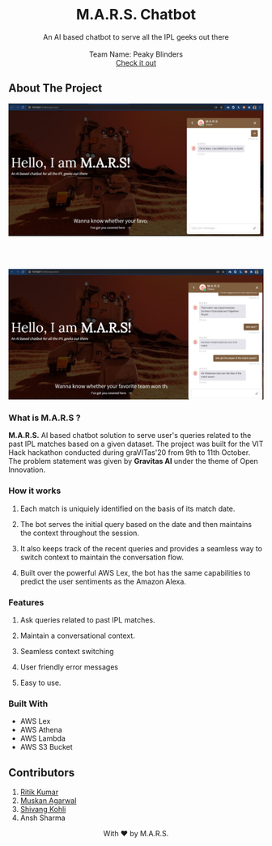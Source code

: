 

<br>
<p align="center">
  <h1 align="center">M.A.R.S. Chatbot</h1>

  <p align="center">
    An AI based chatbot to serve all the IPL geeks out there
    <br>
    <br>
    Team Name: Peaky Blinders
    <br>
    <a href="https://iamr-kumar.github.io/mars-chatbot/">Check it out</a>
    
  </p>
</p>





<!-- ABOUT THE PROJECT -->
## About The Project

<p align="center"> 
    <img src="assets/images/bot_1.jpeg"  width="1000">
</p>
<br><br>
<p align="center"> 
    <img src="assets/images/bot_2.jpeg"  width="1000">
</p>

### What is M.A.R.S ?
<b>M.A.R.S.</b> AI based chatbot solution to serve user's queries related to the past IPL matches based on a given dataset. The project was built for the </b>VIT Hack</b> hackathon conducted during graVITas'20 from 9th to 11th October. The problem statement was given by <b>Gravitas AI</b> under the theme of Open Innovation.

### How it works
1) Each match is uniquiely identified on the basis of its match date.

2) The bot serves the initial query based on the date and then maintains the context throughout the session.

3) It also keeps track of the recent queries and provides a seamless way to switch context to maintain the conversation flow.

4) Built over the powerful AWS Lex, the bot has the same capabilities to predict the user sentiments as the Amazon Alexa.

### Features
1) Ask queries related to past IPL matches.

2) Maintain a conversational context.

3) Seamless context switching

4) User friendly error messages

5) Easy to use.
### Built With

* AWS Lex
* AWS Athena
* AWS Lambda
* AWS S3 Bucket
<!-- CONTRIBUTING -->



## Contributors
1) [Ritik Kumar](https://github.com/iamr-kumar)
2) [Muskan Agarwal](https://github.com/muskan278) 
3) [Shivang Kohli](https://github.com/Shivang244)
4) Ansh Sharma



<p align="center">
	With ❤️ by M.A.R.S.
</p>

